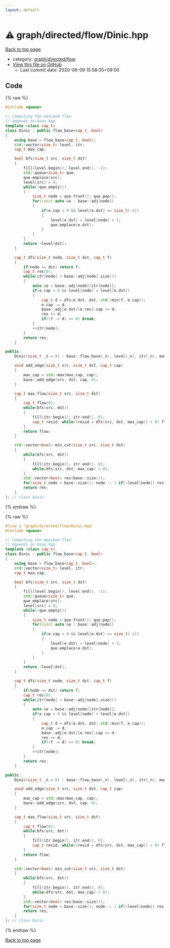 ```yaml
---
layout: default
---
```


<!-- mathjax config similar to math.stackexchange -->
<script type="text/javascript" async
  src="https://cdnjs.cloudflare.com/ajax/libs/mathjax/2.7.5/MathJax.js?config=TeX-MML-AM_CHTML">
</script>
<script type="text/x-mathjax-config">
  MathJax.Hub.Config({
    TeX: { equationNumbers: { autoNumber: "AMS" }},
    tex2jax: {
      inlineMath: [ ['$','$'] ],
      processEscapes: true
    },
    "HTML-CSS": { matchFontHeight: false },
    displayAlign: "left",
    displayIndent: "2em"
  });
</script>

<script type="text/javascript" src="https://cdnjs.cloudflare.com/ajax/libs/jquery/3.4.1/jquery.min.js"></script>
<script src="https://cdn.jsdelivr.net/npm/jquery-balloon-js@1.1.2/jquery.balloon.min.js" integrity="sha256-ZEYs9VrgAeNuPvs15E39OsyOJaIkXEEt10fzxJ20+2I=" crossorigin="anonymous"></script>
<script type="text/javascript" src="../../../../assets/js/copy-button.js"></script>
<link rel="stylesheet" href="../../../../assets/css/copy-button.css" />


# :warning: graph/directed/flow/Dinic.hpp

<a href="../../../../index.html">Back to top page</a>

* category: <a href="../../../../index.html#13554c95f4603c3979d32881e43d19e6">graph/directed/flow</a>
* <a href="{{ site.github.repository_url }}/blob/master/graph/directed/flow/Dinic.hpp">View this file on GitHub</a>
    - Last commit date: 2020-06-09 15:58:05+09:00




## Code

<a id="unbundled"></a>
{% raw %}
```cpp
#include <queue>

// Computing the maximum flow
// depends on base.hpp
template <class cap_t>
class Dinic : public flow_base<cap_t, bool>
{
    using base = flow_base<cap_t, bool>;
    std::vector<size_t> level, itr;
    cap_t max_cap;

    bool bfs(size_t src, size_t dst)
    {
        fill(level.begin(), level.end(), -1);
        std::queue<size_t> que;
        que.emplace(src);
        level[src] = 0;
        while(!que.empty())
        {
            size_t node = que.front(); que.pop();
            for(const auto &e : base::adj[node])
            {
                if(e.cap > 0 && level[e.dst] == size_t(-1))
                {
                    level[e.dst] = level[node] + 1;
                    que.emplace(e.dst);
                }
            }
        }
        return ~level[dst];
    }

    cap_t dfs(size_t node, size_t dst, cap_t f)
    {
        if(node == dst) return f;
        cap_t res(0);
        while(itr[node] < base::adj[node].size())
        {
            auto &e = base::adj[node][itr[node]];
            if(e.cap > 0 && level[node] < level[e.dst])
            {
                cap_t d = dfs(e.dst, dst, std::min(f, e.cap));
                e.cap -= d;
                base::adj[e.dst][e.rev].cap += d;
                res += d;
                if((f -= d) == 0) break;
            }
            ++itr[node];
        }
        return res;
    }

public:
    Dinic(size_t _n = 0) : base::flow_base(_n), level(_n), itr(_n), max_cap(0) {}

    void add_edge(size_t src, size_t dst, cap_t cap)
    {
        max_cap = std::max(max_cap, cap);
        base::add_edge(src, dst, cap, 0);
    }

    cap_t max_flow(size_t src, size_t dst)
    {
        cap_t flow(0);
        while(bfs(src, dst))
        {
            fill(itr.begin(), itr.end(), 0);
            cap_t resid; while((resid = dfs(src, dst, max_cap)) > 0) flow += resid;
        }
        return flow;
    }

    std::vector<bool> min_cut(size_t src, size_t dst)
    {
        while(bfs(src, dst))
        {
            fill(itr.begin(), itr.end(), 0);
            while(dfs(src, dst, max_cap) > 0);
        }
        std::vector<bool> res(base::size());
        for(size_t node = base::size(); node--; ) if(~level[node]) res[node] = true;
        return res;
    }
}; // class Dinic
```
{% endraw %}

<a id="bundled"></a>
{% raw %}
```cpp
#line 1 "graph/directed/flow/Dinic.hpp"
#include <queue>

// Computing the maximum flow
// depends on base.hpp
template <class cap_t>
class Dinic : public flow_base<cap_t, bool>
{
    using base = flow_base<cap_t, bool>;
    std::vector<size_t> level, itr;
    cap_t max_cap;

    bool bfs(size_t src, size_t dst)
    {
        fill(level.begin(), level.end(), -1);
        std::queue<size_t> que;
        que.emplace(src);
        level[src] = 0;
        while(!que.empty())
        {
            size_t node = que.front(); que.pop();
            for(const auto &e : base::adj[node])
            {
                if(e.cap > 0 && level[e.dst] == size_t(-1))
                {
                    level[e.dst] = level[node] + 1;
                    que.emplace(e.dst);
                }
            }
        }
        return ~level[dst];
    }

    cap_t dfs(size_t node, size_t dst, cap_t f)
    {
        if(node == dst) return f;
        cap_t res(0);
        while(itr[node] < base::adj[node].size())
        {
            auto &e = base::adj[node][itr[node]];
            if(e.cap > 0 && level[node] < level[e.dst])
            {
                cap_t d = dfs(e.dst, dst, std::min(f, e.cap));
                e.cap -= d;
                base::adj[e.dst][e.rev].cap += d;
                res += d;
                if((f -= d) == 0) break;
            }
            ++itr[node];
        }
        return res;
    }

public:
    Dinic(size_t _n = 0) : base::flow_base(_n), level(_n), itr(_n), max_cap(0) {}

    void add_edge(size_t src, size_t dst, cap_t cap)
    {
        max_cap = std::max(max_cap, cap);
        base::add_edge(src, dst, cap, 0);
    }

    cap_t max_flow(size_t src, size_t dst)
    {
        cap_t flow(0);
        while(bfs(src, dst))
        {
            fill(itr.begin(), itr.end(), 0);
            cap_t resid; while((resid = dfs(src, dst, max_cap)) > 0) flow += resid;
        }
        return flow;
    }

    std::vector<bool> min_cut(size_t src, size_t dst)
    {
        while(bfs(src, dst))
        {
            fill(itr.begin(), itr.end(), 0);
            while(dfs(src, dst, max_cap) > 0);
        }
        std::vector<bool> res(base::size());
        for(size_t node = base::size(); node--; ) if(~level[node]) res[node] = true;
        return res;
    }
}; // class Dinic

```
{% endraw %}

<a href="../../../../index.html">Back to top page</a>

